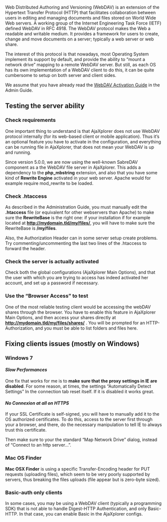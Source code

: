 Web Distributed Authoring and Versioning (WebDAV) is an extension of the Hypertext Transfer Protocol (HTTP) that facilitates collaboration between users in editing and managing documents and files stored on World Wide Web servers. A working group of the Internet Engineering Task Force (IETF) defined WebDAV in RFC 4918.
The WebDAV protocol makes the Web a readable and writable medium. It provides a framework for users to create, change and move documents on a server; typically a web server or web share.

The interest of this protocol is that nowadays, most Operating System implement its support by default, and provide the ability to “mount a network drive” mapping to a remote WebDAV server. But still, as each OS has its own implementation of a WebDAV client to do this, it can be quite cumbersome to setup on both server and client sides.

We assume that you have already read the [WebDAV Activation Guide](https://pyd.io/administrator/enriching-your-users-experience/webdav-server/) in the Admin Guide.

## Testing the server ability
### Check requirements
One important thing to understand is that AjaXplorer does not use WebDAV protocol internally (for its web-based client or mobile application). Thus it’s an optional feature you have to activate in the configuration, and everything can be running file in AjaXplorer, that does not mean your WebDAV is up and running.

Since version 5.0.0, we are now using the well-known SabreDAV component as a the WebDAV file server in AjaXplorer. This adds a dependency to the **php_mbstring** extension, and also that you have some kind of **Rewrite Engine** activated in your web server. Apache would for example require mod_rewrite to be loaded.

### Check .htaccess
As described in the Administration Guide, you must manually edit the **.htaccess** file (or equivalent for other webservers than Apache) to make sure the **RewriteBase** is the right one: if your installation if for example located at **http://mydomain.tld/my/files/**, you will have to make sure the RewriteBase is **/my/files**.

Also, the Authorization Header can in some server setup create problems. Try commenting/uncommenting the last two lines of the .htaccess to forward the header.

### Check the server is actually activated
Check both the global configurations (AjaXplorer Main Options), and that the user with which you are trying to access has indeed activated her account, and set up a password if necessary.

### Use the “Browser Access” to test
One of the most reliable testing client would be accessing the webDAV shares through the browser. You have to enable this feature in AjaXplorer Main Options, and then access your shares directly at **http://mydomain.tld/my/files/shares/** . You will be prompted for an HTTP-Authorization, and you must be able to list folders and files here.

## Fixing clients issues (mostly on Windows)

### Windows 7
#### _Slow Performances_

One fix that works for me is to **make sure that the proxy settings in IE are disabled**.  For some reason, at times, the settings “Automatically Detect Settings” In the connection tab reset itself. If it is disabled it works great.

#### _No Connexion at all on HTTPS_

If your SSL Certificate is self-signed, you will have to manually add it to the OS authorized certificates. To do this, access to the server first through your a browser, and there, do the necessary manipulation to tell IE to always trust this certificate.

Then make sure to your the standard “Map Network Drive” dialog, instead of “Connect to an http server…”.

### Mac OS Finder
**Mac OSX Finder** is using a specific Transfer-Encoding header for PUT requests (uploading files), which seem to be very poorly supported by servers, thus breaking the files uploads (file appear but is zero-byte sized).

### Basic-auth only clients
In some cases, you may be using a WebDAV client (typically a programming SDK) that is not able to handle Digest-HTTP Authentication, and only Basic-HTTP. In that case, you can enable Basic in the AjaXplorer configs.